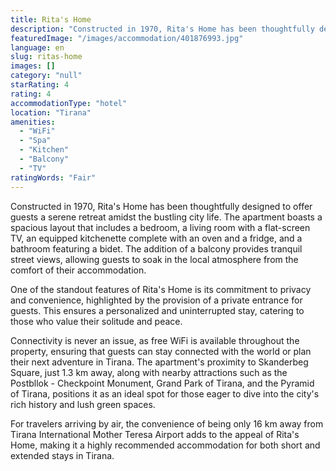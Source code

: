 ```yaml
---
title: Rita's Home
description: "Constructed in 1970, Rita's Home has been thoughtfully designed to offer guests a serene retreat amidst the bustling city life."
featuredImage: "/images/accommodation/401876993.jpg"
language: en
slug: ritas-home
images: []
category: "null"
starRating: 4
rating: 4
accommodationType: "hotel"
location: "Tirana"
amenities:
  - "WiFi"
  - "Spa"
  - "Kitchen"
  - "Balcony"
  - "TV"
ratingWords: "Fair"
---
```


Constructed in 1970, Rita's Home has been thoughtfully designed to offer guests a serene retreat amidst the bustling city life. The apartment boasts a spacious layout that includes a bedroom, a living room with a flat-screen TV, an equipped kitchenette complete with an oven and a fridge, and a bathroom featuring a bidet. The addition of a balcony provides tranquil street views, allowing guests to soak in the local atmosphere from the comfort of their accommodation.

One of the standout features of Rita's Home is its commitment to privacy and convenience, highlighted by the provision of a private entrance for guests. This ensures a personalized and uninterrupted stay, catering to those who value their solitude and peace.

Connectivity is never an issue, as free WiFi is available throughout the property, ensuring that guests can stay connected with the world or plan their next adventure in Tirana. The apartment's proximity to Skanderbeg Square, just 1.3 km away, along with nearby attractions such as the Postbllok - Checkpoint Monument, Grand Park of Tirana, and the Pyramid of Tirana, positions it as an ideal spot for those eager to dive into the city's rich history and lush green spaces.

For travelers arriving by air, the convenience of being only 16 km away from Tirana International Mother Teresa Airport adds to the appeal of Rita's Home, making it a highly recommended accommodation for both short and extended stays in Tirana.

